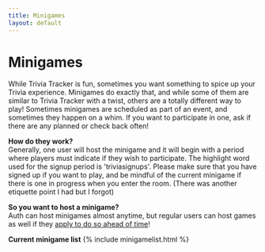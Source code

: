 ```yaml
---
title: Minigames
layout: default
---
```


# Minigames

While Trivia Tracker is fun, sometimes you want something to spice up your Trivia experience. Minigames do exactly that, and while some of them are similar to Trivia Tracker with a twist, others are a totally different way to play! Sometimes minigames are scheduled as part of an event, and sometimes they happen on a whim. If you want to participate in one, ask if there are any planned or check back often!

**How do they work?**  
Generally, one user will host the minigame and it will begin with a period where players must indicate if they wish to participate. The highlight word used for the signup period is 'triviasignups'. Please make sure that you have signed up if you want to play, and be mindful of the current minigame if there is one in progress when you enter the room. (There was another etiquette point I had but I forgot)

**So you want to host a minigame?**  
Auth can host minigames almost anytime, but regular users can host games as well if they [apply to do so ahead of time](https://pstrivia.weebly.com/submissions.html)!

**Current minigame list**
{% include minigamelist.html %}
